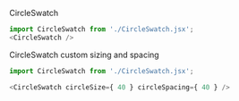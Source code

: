 CircleSwatch
```js
import CircleSwatch from './CircleSwatch.jsx';
<CircleSwatch />
```




CircleSwatch custom sizing and spacing
```js
import CircleSwatch from './CircleSwatch.jsx';

<CircleSwatch circleSize={ 40 } circleSpacing={ 40 } />
```